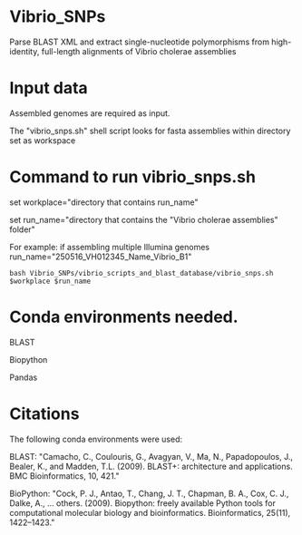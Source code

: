# Vibrio_SNPs
Parse BLAST XML and extract single-nucleotide polymorphisms from high-identity, full-length alignments of Vibrio cholerae assemblies

# Input data
Assembled genomes are required as input.

The "vibrio_snps.sh" shell script looks for fasta assemblies within directory set as workspace

# Command to run vibrio_snps.sh
set workplace="directory that contains run_name"

set run_name="directory that contains the "Vibrio cholerae assemblies" folder"

For example: if assembling multiple Illumina genomes 
run_name="250516_VH012345_Name_Vibrio_B1" 

```
bash Vibrio_SNPs/vibrio_scripts_and_blast_database/vibrio_snps.sh $workplace $run_name
```

# Conda environments needed. 

BLAST

Biopython

Pandas

# Citations

The following conda environments were used:

BLAST: "Camacho, C., Coulouris, G., Avagyan, V., Ma, N., Papadopoulos, J., Bealer, K., and Madden, T.L. (2009). BLAST+: architecture and applications. BMC Bioinformatics, 10, 421."

BioPython: "Cock, P. J., Antao, T., Chang, J. T., Chapman, B. A., Cox, C. J., Dalke, A., … others. (2009). Biopython: freely available Python tools for computational molecular biology and bioinformatics. Bioinformatics, 25(11), 1422–1423."
